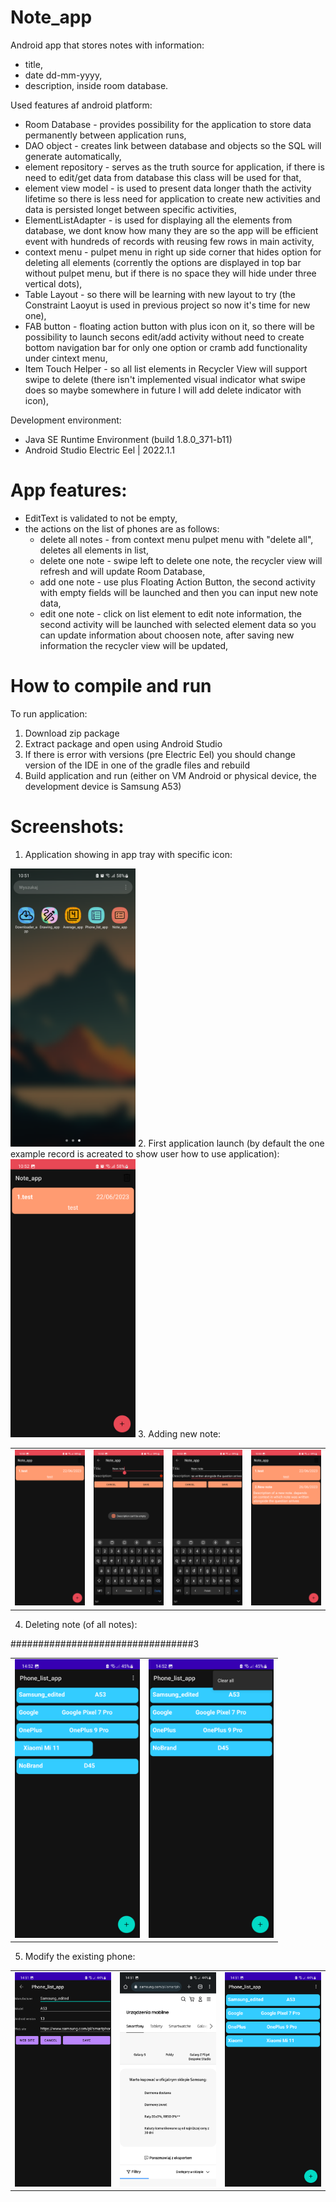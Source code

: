 # Note_app
Android app that stores notes with information:
- title,
- date dd-mm-yyyy,
- description,
inside room database.

Used features af android platform:
- Room Database - provides possibility for the application to store data permanently between application runs,
- DAO object - creates link between database and objects so the SQL will generate automatically,
- element repository - serves as the truth source for application, if there is need to edit/get data from database this class will be used for that,
- element view model - is used to present data longer thath the activity lifetime so there is less need for application to create new activities and data is persisted longet between specific activities,
- ElementListAdapter - is used for displaying all the elements from database, we dont know how many they are so the app will be efficient event with hundreds of records with reusing few rows in main activity,
- context menu - pulpet menu in right up side corner that hides option for deleting all elements (corrently the options are displayed in top bar without pulpet menu, but if there is no space they will hide under three vertical dots),
- Table Layout - so there will be learning with new layout to try (the Constraint Laoyut is used in previous project so now it's time for new one),
- FAB button - floating action button with plus icon on it, so there will be possibility to launch secons edit/add activity without need to create bottom navigation bar for only one option or cramb add functionality under cintext menu,
- Item Touch Helper - so all list elements in Recycler View will support swipe to delete (there isn't implemented visual indicator what swipe does so maybe somewhere in future I will add delete indicator with icon),

Development environment:
- Java SE Runtime Environment (build 1.8.0_371-b11)
- Android Studio Electric Eel | 2022.1.1

# App features:
- EditText is validated to not be empty,
- the actions on the list of phones are as follows:
    - delete all notes - from context menu pulpet menu with "delete all", deletes all elements in list,
    - delete one note - swipe left to delete one note, the recycler view will refresh and will update Room Database,
    - add one note - use plus Floating Action Button, the second activity with empty fields will be launched and then you can input new note data,
    - edit one note - click on list element to edit note information, the second activity will be launched with selected element data so you can update information about choosen note, after saving new information the recycler view will be updated,

# How to compile and run
To run application:
1. Download zip package
2. Extract package and open using Android Studio
3. If there is error with versions (pre Electric Eel) you should change version of the IDE in one of the gradle files and rebuild
4. Build application and run (either on VM Android or physical device, the development device is Samsung A53)

# Screenshots:
1. Application showing in app tray with specific icon:
<img src="https://github.com/RobertNeat/Note_app/blob/main/pictures_res/Screenshot_20230626_105159_One%20UI%20Home.png" width="200"/>
2. First application launch (by default the one example record is acreated to show user how to use application):
<img src="https://github.com/RobertNeat/Note_app/blob/main/pictures_res/Screenshot_20230626_105203_Note_app.png" width="200"/>
3. Adding new note:

<table>
    <tr>
        <td>    
            <img src="https://github.com/RobertNeat/Note_app/blob/main/pictures_res/Screenshot_20230626_105203_Note_app.png" width="200"/>
        </td>   
        <td>
            <img src="https://github.com/RobertNeat/Note_app/blob/main/pictures_res/Screenshot_20230626_105220_Note_app.png" width="200"/>
        </td>   
        <td>
            <img src="https://github.com/RobertNeat/Note_app/blob/main/pictures_res/Screenshot_20230626_105310_Note_app.png" width="200"/> 
        </td>   
        <td>
            <img src="https://github.com/RobertNeat/Note_app/blob/main/pictures_res/Screenshot_20230626_105313_Note_app.png" width="200"/> 
        </td>
    </tr>
</table>
        
4. Deleting note (of all notes):

#################################3
<table>
    <tr>
        <td>
            <img src="https://github.com/RobertNeat/Phone_list_app/blob/main/pistures_res/delete_on_swipe.png" width="200"/>
        </td>
        <td>
            <img src="https://github.com/RobertNeat/Phone_list_app/blob/main/pistures_res/after_swipe.png" width="200"/>
        </td>  
    </td>
</table>


5. Modify the existing phone:
<table>
    <tr>
        <td>
            <img src="https://github.com/RobertNeat/Phone_list_app/blob/main/pistures_res/editadd%20activity.png" width="200"/>
        </td>      
        <td>
            <img src="https://github.com/RobertNeat/Phone_list_app/blob/main/pistures_res/implicit_intent_samsung.png" width="200"/>
        </td>
        <td>
            <img src="https://github.com/RobertNeat/Phone_list_app/blob/main/pistures_res/list_edited.png" width="200"/>
        </td>   
    </tr>
</table>
